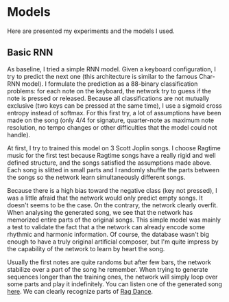# Models

Here are presented my experiments and the models I used.

## Basic RNN

As baseline, I tried a simple RNN model. Given a keyboard configuration, I try to predict the next one (this architecture is similar to the famous Char-RNN model). I formulate the prediction as a 88-binary classification problems: for each note on the keyboard, the network try to guess if the note is pressed or released. Because all classifications are not mutually exclusive (two keys can be pressed at the same time), I use a sigmoid cross entropy instead of softmax. For this first try, a lot of assumptions have been made on the song (only 4/4 for signature, quarter-note as maximum note resolution, no tempo changes or other difficulties that the model could not handle).

At first, I try to trained this model on 3 Scott Joplin songs. I choose Ragtime music for the first test because Ragtime songs have a really rigid and well defined structure, and the songs satisfied the assumptions made above. Each song is slitted in small parts and I randomly shuffle the parts between the songs so the network learn simultaneously different songs.

Because there is a high bias toward the negative class (key not pressed), I was a little afraid that the network would only predict empty songs. It doesn't seems to be the case. On the contrary, the network clearly overfit. When analysing the generated song, we see that the network has memorized entire parts of the original songs. This simple model was mainly a test to validate the fact that a the network can already encode some rhythmic and harmonic information. Of course, the database wasn't big enough to have a truly original artificial composer, but I'm quite impress by the capability of the network to learn by heart the song.

Usually the first notes are quite randoms but after few bars, the network stabilize over a part of the song he remember. When trying to generate sequences longer than the training ones, the network will simply loop over some parts and play it indefinitely. You can listen one of the generated song [here](midi/basic_rnn_joplin.mid). We can clearly recognize parts of [Rag Dance](https://youtu.be/tCrj1s1iVas).
